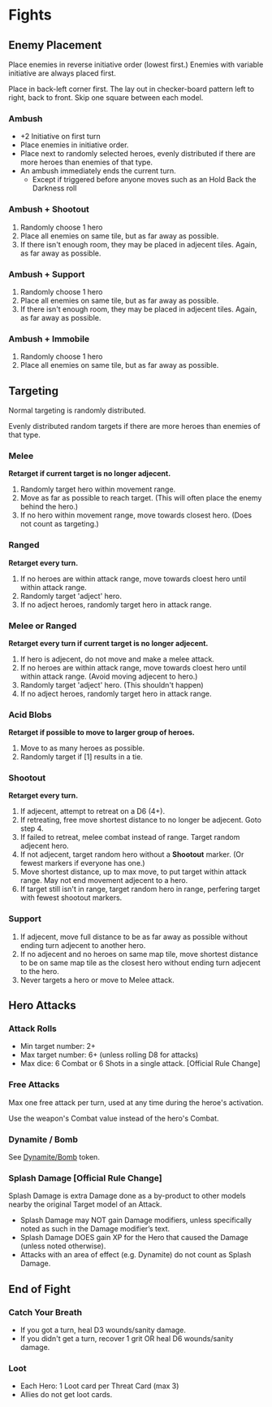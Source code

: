 ﻿# Fights

## Enemy Placement

Place enemies in reverse initiative order (lowest first.) Enemies with variable initiative are always placed first.

Place in back-left corner first. The lay out in checker-board pattern left to right, back to front. Skip one square between each model.

### Ambush

* +2 Initiative on first turn
* Place enemies in initiative order.
* Place next to randomly selected heroes, evenly distributed if there are more heroes than enemies of that type.
* An ambush immediately ends the current turn.
  * Except if triggered before anyone moves such as an Hold Back the Darkness roll

### Ambush + Shootout

1. Randomly choose 1 hero
2. Place all enemies on same tile, but as far away as possible.
3. If there isn't enough room, they may be placed in adjecent tiles. Again, as far away as possible.

### Ambush + Support

1. Randomly choose 1 hero
2. Place all enemies on same tile, but as far away as possible.
3. If there isn't enough room, they may be placed in adjecent tiles. Again, as far away as possible.

### Ambush + Immobile

1. Randomly choose 1 hero
2. Place all enemies on same tile, but as far away as possible.

## Targeting

Normal targeting is randomly distributed.

Evenly distributed random targets if there are more heroes than enemies of that type.

### Melee

**Retarget if current target is no longer adjecent.**

1. Randomly target hero within movement range. 
2. Move as far as possible to reach target. (This will often place the enemy behind the hero.)
3. If no hero within movement range, move towards closest hero. (Does not count as targeting.)

### Ranged

**Retarget every turn.**

1. If no heroes are within attack range, move towards cloest hero until within attack range.
2. Randomly target 'adject' hero. 
3. If no adject heroes, randomly target hero in attack range. 

### Melee or Ranged

**Retarget every turn if current target is no longer adjecent.**

1. If hero is adjecent, do not move and make a melee attack. 
2. If no heroes are within attack range, move towards cloest hero until within attack range. 
    (Avoid moving adjecent to hero.)
3. Randomly target 'adject' hero. (This shouldn't happen)
4. If no adject heroes, randomly target hero in attack range. 

### Acid Blobs

**Retarget if possible to move to larger group of heroes.**

1. Move to as many heroes as possible.
2. Randomly target if [1] results in a tie.

### Shootout

**Retarget every turn.**

1. If adjecent, attempt to retreat on a D6 (4+). 
2. If retreating, free move shortest distance to no longer be adjecent. Goto step 4.
3. If failed to retreat, melee combat instead of range. Target random adjecent hero.
4. If not adjecent, target random hero without a **Shootout** marker. (Or fewest markers if everyone has one.)
5. Move shortest distance, up to max move, to put target within attack range. May not end movement adjecent to a hero.
6. If target still isn't in range, target random hero in range, perfering target with fewest shootout markers.

### Support

1. If adjecent, move full distance to be as far away as possible without ending turn adjecent to another hero.
2. If no adjecent and no heroes on same map tile, move shortest distance to be on same map tile as the closest hero without ending turn adjecent to the hero.
3. Never targets a hero or move to Melee attack.

## Hero Attacks

### Attack Rolls

* Min target number: 2+
* Max target number: 6+ (unless rolling D8 for attacks)
* Max dice: 6 Combat or 6 Shots in a single attack. [Official Rule Change]

### Free Attacks

Max one free attack per turn, used at any time during the heroe's activation. 

Use the weapon's Combat value instead of the hero's Combat.

### Dynamite / Bomb

See [Dynamite/Bomb](SideBag.htm) token.

### Splash Damage [Official Rule Change]

Splash Damage is extra Damage done as a by-product to other models nearby the original Target model of an Attack.

* Splash Damage may NOT gain Damage modifiers, unless specifically noted as such in the Damage modifier’s text.
* Splash Damage DOES gain XP for the Hero that caused the Damage (unless noted otherwise).
* Attacks with an area of effect (e.g. Dynamite) do not count as Splash Damage.

## End of Fight

### Catch Your Breath

* If you got a turn, heal D3 wounds/sanity damage.
* If you didn't get a turn, recover 1 grit OR heal D6 wounds/sanity damage.

### Loot

* Each Hero: 1 Loot card per Threat Card (max 3) 
* Allies do not get loot cards.

